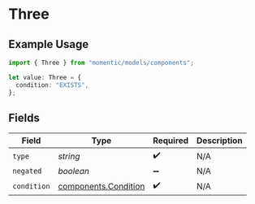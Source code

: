 # Three

## Example Usage

```typescript
import { Three } from "momentic/models/components";

let value: Three = {
  condition: "EXISTS",
};
```

## Fields

| Field                                                        | Type                                                         | Required                                                     | Description                                                  |
| ------------------------------------------------------------ | ------------------------------------------------------------ | ------------------------------------------------------------ | ------------------------------------------------------------ |
| `type`                                                       | *string*                                                     | :heavy_check_mark:                                           | N/A                                                          |
| `negated`                                                    | *boolean*                                                    | :heavy_minus_sign:                                           | N/A                                                          |
| `condition`                                                  | [components.Condition](../../models/components/condition.md) | :heavy_check_mark:                                           | N/A                                                          |